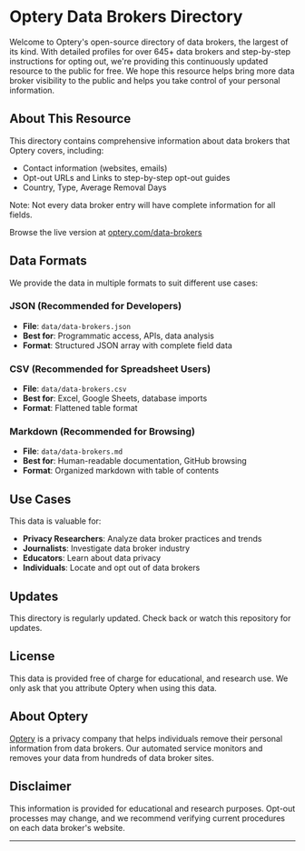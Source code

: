 # Optery Data Brokers Directory

Welcome to Optery's open-source directory of data brokers, the largest of its kind. With detailed profiles for over 645+ data brokers and step-by-step instructions for opting out, we're providing this continuously updated resource to the public for free. We hope this resource helps bring more data broker visibility to the public and helps you take control of your personal information.

## About This Resource

This directory contains comprehensive information about data brokers that Optery covers, including:

- Contact information (websites, emails)
- Opt-out URLs and Links to step-by-step opt-out guides
- Country, Type, Average Removal Days

Note: Not every data broker entry will have complete information for all fields.

Browse the live version at [optery.com/data-brokers](https://www.optery.com/data-brokers/)

## Data Formats

We provide the data in multiple formats to suit different use cases:

### JSON (Recommended for Developers)
- **File**: `data/data-brokers.json`
- **Best for**: Programmatic access, APIs, data analysis
- **Format**: Structured JSON array with complete field data

### CSV (Recommended for Spreadsheet Users)
- **File**: `data/data-brokers.csv`
- **Best for**: Excel, Google Sheets, database imports
- **Format**: Flattened table format

### Markdown (Recommended for Browsing)
- **File**: `data/data-brokers.md`
- **Best for**: Human-readable documentation, GitHub browsing
- **Format**: Organized markdown with table of contents

## Use Cases

This data is valuable for:

- **Privacy Researchers**: Analyze data broker practices and trends
- **Journalists**: Investigate data broker industry
- **Educators**: Learn about data privacy
- **Individuals**: Locate and opt out of data brokers


## Updates

This directory is regularly updated. Check back or watch this repository for updates.

## License

This data is provided free of charge for educational, and research use. We only ask that you attribute Optery when using this data.

## About Optery

[Optery](https://www.optery.com) is a privacy company that helps individuals remove their personal information from data brokers. Our automated service monitors and removes your data from hundreds of data broker sites.

## Disclaimer

This information is provided for educational and research purposes. Opt-out processes may change, and we recommend verifying current procedures on each data broker's website.

---


